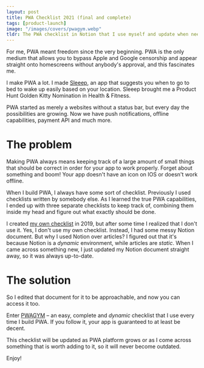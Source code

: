 ```yaml
---
layout: post
title: PWA Checklist 2021 (final and complete)
tags: [product-launch]
image: "/images/covers/pwagym.webp"
tldr: The PWA checklist in Notion that I use myself and update when needed. It's always up-to-date.
---
```


For me, PWA meant freedom since the very beginning. PWA is the only medium that allows you to bypass Apple and Google censorship and appear straight onto homescreens without anybody's approval, and this fascinates me.

I make PWA a lot. I made [Sleeep](https://www.producthunt.com/posts/sleeep), an app that suggests you when to go to bed to wake up easily based on your location. Sleeep brought me a Product Hunt Golden Kitty Nomination in Health & Fitness.

PWA started as merely a websites without a status bar, but every day the possibilities are growing. Now we have push notifications, offline capabilities, payment API and much more.

# The problem

Making PWA always means keeping track of a large amount of small things that should be correct in order for your app to work properly. Forget about something and boom! Your app doesn't have an icon on IOS or doesn't work offline.

When I build PWA, I always have some sort of checklist. Previously I used checklists written by somebody else. As I learned the true PWA capabilities, I ended up with three separate checklists to keep track of, combining them inside my head and figure out what exactly should be done.

I created [my own checklist](/blog/2019/02/15/pwa-2019) in 2019, but after some time I realized that I don't use it. Yes, I don't use my own checklist. Instead, I had some messy Notion document. But why I used Notion over articles? I figured out that it's because Notion is a _dynamic_ environment, while articles are _static_. When I came across something new, I just updated my Notion document straight away, so it was always up-to-date.

# The solution

So I edited that document for it to be approachable, and now you can access it too.

Enter [PWAGYM](https://pwagym.com) – an easy, complete and _dynamic_ checklist that I use every time I build PWA. If you follow it, your app is guaranteed to at least be decent.

This checklist will be updated as PWA platform grows or as I come across something that is worth adding to it, so it will never become outdated.

Enjoy!

